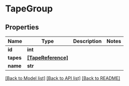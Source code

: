 # TapeGroup


## Properties

Name | Type | Description | Notes
------------ | ------------- | ------------- | -------------
**id** | **int** |  | 
**tapes** | [**[TapeReference]**](TapeReference.md) |  | 
**name** | **str** |  | 

[[Back to Model list]](../#documentation-for-models) [[Back to API list]](../#documentation-for-api-endpoints) [[Back to README]](../)



